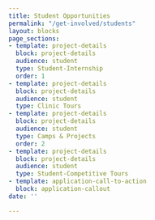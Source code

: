 ```yaml
---
title: Student Opportunities
permalink: "/get-involved/students"
layout: blocks
page_sections:
- template: project-details
  block: project-details
  audience: student
  type: Student-Internship
  order: 1
- template: project-details
  block: project-details
  audience: student
  type: Clinic Tours
- template: project-details
  block: project-details
  audience: student
  type: Camps & Projects
  order: 2
- template: project-details
  block: project-details
  audience: student
  type: Student-Competitive Tours
- template: application-call-to-action
  block: application-callout
date: ''

---
```

